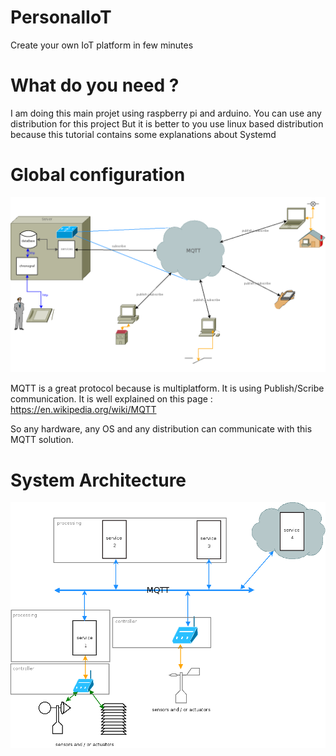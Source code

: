 # PersonalIoT
Create your own IoT platform in few minutes
# What do you need ?
I am doing this main projet using raspberry pi and arduino.
You can use any distribution for this project
But it is better to you use linux based distribution because this tutorial contains some explanations about Systemd


# Global configuration
![Configuration](https://github.com/TheOliver/PersonalIoT/blob/master/reseau.png)

MQTT is a great protocol because is multiplatform. It is using Publish/Scribe communication.
It is well explained on this page : https://en.wikipedia.org/wiki/MQTT

So any hardware, any OS and any distribution can communicate with this MQTT solution.

# System Architecture
![Architecture](https://github.com/TheOliver/PersonalIoT/blob/master/Architecture.png)

